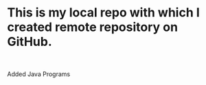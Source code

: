 # This is my local repo with which I created remote repository on GitHub.
<br>
<p>Added Java Programs</p>